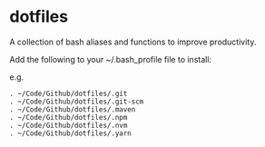 # dotfiles

A collection of bash aliases and functions to improve productivity.

Add the following to your ~/.bash_profile file to install:

e.g.

```
. ~/Code/Github/dotfiles/.git
. ~/Code/Github/dotfiles/.git-scm
. ~/Code/Github/dotfiles/.maven
. ~/Code/Github/dotfiles/.npm
. ~/Code/Github/dotfiles/.nvm
. ~/Code/Github/dotfiles/.yarn
```